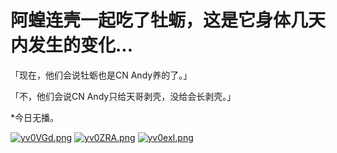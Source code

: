 # 阿蝗连壳一起吃了牡蛎，这是它身体几天内发生的变化...

「现在，他们会说牡蛎也是CN Andy养的了。」

「不，他们会说CN Andy只给天哥剥壳，没给会长剥壳。」

*今日无播。

[![yv0VGd.png](https://s3.ax1x.com/2021/02/25/yv0VGd.png)](https://imgtu.com/i/yv0VGd)
[![yv0ZRA.png](https://s3.ax1x.com/2021/02/25/yv0ZRA.png)](https://imgtu.com/i/yv0ZRA)
[![yv0exI.png](https://s3.ax1x.com/2021/02/25/yv0exI.png)](https://imgtu.com/i/yv0exI)